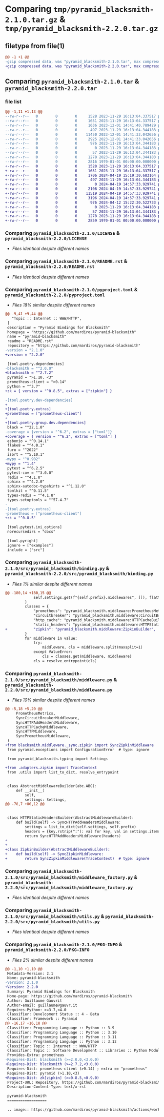 # Comparing `tmp/pyramid_blacksmith-2.1.0.tar.gz` & `tmp/pyramid_blacksmith-2.2.0.tar.gz`

## filetype from file(1)

```diff
@@ -1 +1 @@
-gzip compressed data, was "pyramid_blacksmith-2.1.0.tar", max compression
+gzip compressed data, was "pyramid_blacksmith-2.2.0.tar", max compression
```

## Comparing `pyramid_blacksmith-2.1.0.tar` & `pyramid_blacksmith-2.2.0.tar`

### file list

```diff
@@ -1,11 +1,13 @@
--rw-r--r--   0        0        0     1528 2023-11-29 16:13:04.337517 pyramid_blacksmith-2.1.0/LICENSE
--rw-r--r--   0        0        0     1651 2023-11-29 16:13:04.337517 pyramid_blacksmith-2.1.0/README.rst
--rw-r--r--   0        0        0     1636 2023-12-01 14:41:40.789429 pyramid_blacksmith-2.1.0/pyproject.toml
--rw-r--r--   0        0        0      497 2023-11-29 16:13:04.344183 pyramid_blacksmith-2.1.0/src/pyramid_blacksmith/__init__.py
--rw-r--r--   0        0        0    11450 2023-12-01 14:41:33.042656 pyramid_blacksmith-2.1.0/src/pyramid_blacksmith/binding.py
--rw-r--r--   0        0        0     2925 2023-12-01 14:41:33.042656 pyramid_blacksmith-2.1.0/src/pyramid_blacksmith/middleware.py
--rw-r--r--   0        0        0      976 2023-11-29 16:13:04.344183 pyramid_blacksmith-2.1.0/src/pyramid_blacksmith/middleware_factory.py
--rw-r--r--   0        0        0        0 2023-11-29 16:13:04.344183 pyramid_blacksmith-2.1.0/src/pyramid_blacksmith/py.typed
--rw-r--r--   0        0        0       57 2023-11-29 16:13:04.344183 pyramid_blacksmith-2.1.0/src/pyramid_blacksmith/typing.py
--rw-r--r--   0        0        0     1278 2023-11-29 16:13:04.344183 pyramid_blacksmith-2.1.0/src/pyramid_blacksmith/utils.py
--rw-r--r--   0        0        0     2816 1970-01-01 00:00:00.000000 pyramid_blacksmith-2.1.0/PKG-INFO
+-rw-r--r--   0        0        0     1528 2023-11-29 16:13:04.337517 pyramid_blacksmith-2.2.0/LICENSE
+-rw-r--r--   0        0        0     1651 2023-11-29 16:13:04.337517 pyramid_blacksmith-2.2.0/README.rst
+-rw-r--r--   0        0        0     1706 2024-04-19 15:19:30.683164 pyramid_blacksmith-2.2.0/pyproject.toml
+-rw-r--r--   0        0        0      497 2023-11-29 16:13:04.344183 pyramid_blacksmith-2.2.0/src/pyramid_blacksmith/__init__.py
+-rw-r--r--   0        0        0        0 2024-04-19 14:57:33.929741 pyramid_blacksmith-2.2.0/src/pyramid_blacksmith/adapters/__init__.py
+-rw-r--r--   0        0        0     2108 2024-04-19 14:57:33.929741 pyramid_blacksmith-2.2.0/src/pyramid_blacksmith/adapters/zipkin.py
+-rw-r--r--   0        0        0    11519 2024-04-19 14:57:33.929741 pyramid_blacksmith-2.2.0/src/pyramid_blacksmith/binding.py
+-rw-r--r--   0        0        0     3196 2024-04-19 14:57:33.929741 pyramid_blacksmith-2.2.0/src/pyramid_blacksmith/middleware.py
+-rw-r--r--   0        0        0      976 2024-04-12 15:22:30.522733 pyramid_blacksmith-2.2.0/src/pyramid_blacksmith/middleware_factory.py
+-rw-r--r--   0        0        0        0 2023-11-29 16:13:04.344183 pyramid_blacksmith-2.2.0/src/pyramid_blacksmith/py.typed
+-rw-r--r--   0        0        0       57 2023-11-29 16:13:04.344183 pyramid_blacksmith-2.2.0/src/pyramid_blacksmith/typing.py
+-rw-r--r--   0        0        0     1278 2023-11-29 16:13:04.344183 pyramid_blacksmith-2.2.0/src/pyramid_blacksmith/utils.py
+-rw-r--r--   0        0        0     2859 1970-01-01 00:00:00.000000 pyramid_blacksmith-2.2.0/PKG-INFO
```

### Comparing `pyramid_blacksmith-2.1.0/LICENSE` & `pyramid_blacksmith-2.2.0/LICENSE`

 * *Files identical despite different names*

### Comparing `pyramid_blacksmith-2.1.0/README.rst` & `pyramid_blacksmith-2.2.0/README.rst`

 * *Files identical despite different names*

### Comparing `pyramid_blacksmith-2.1.0/pyproject.toml` & `pyramid_blacksmith-2.2.0/pyproject.toml`

 * *Files 18% similar despite different names*

```diff
@@ -9,41 +9,44 @@
   "Topic :: Internet :: WWW/HTTP",
 ]
 description = "Pyramid Bindings for Blacksmith"
 homepage = "https://github.com/mardiros/pyramid-blacksmith"
 name = "pyramid-blacksmith"
 readme = "README.rst"
 repository = "https://github.com/mardiros/pyramid-blacksmith"
-version = "2.1.0"
+version = "2.2.0"
 
 [tool.poetry.dependencies]
-blacksmith = "^2.0.0"
+blacksmith = "^2.7.2"
 pyramid = ">1.10, <3"
 prometheus-client = ">0.14"
 python = "^3.7"
+zk = { version = "^0.8.5", extras = ["zipkin"] }
 
-[tool.poetry.dev-dependencies]
+
+[tool.poetry.extras]
+prometheus = ["prometheus-client"]
+
+[tool.poetry.group.dev.dependencies]
 black = "^22.1.0"
-coverage = {version = "^6.2", extras = ["toml"]}
+coverage = { version = "^6.2", extras = ["toml"] }
 esbonio = "^0.14.1"
 flake8 = "^4.0.1"
 furo = "^2022"
 isort = "^5.10.1"
-mypy = "^0.982"
+mypy = "^1.4"
 pytest = "^6.2.5"
 pytest-cov = "^3.0.0"
 redis = "^4.1.0"
 sphinx = "^4.2.0"
 sphinx-autodoc-typehints = "^1.12.0"
 tomlkit = "^0.11.5"
 types-redis = "^4.1.8"
 types-setuptools = "^57.4.7"
-
-[tool.poetry.extras]
-prometheus = ["prometheus-client"]
+zk = "^0.8.5"
 
 [tool.pytest.ini_options]
 norecursedirs = "docs"
 
 [tool.pyright]
 ignore = ["examples"]
 include = ["src"]
```

### Comparing `pyramid_blacksmith-2.1.0/src/pyramid_blacksmith/binding.py` & `pyramid_blacksmith-2.2.0/src/pyramid_blacksmith/binding.py`

 * *Files 1% similar despite different names*

```diff
@@ -180,14 +180,15 @@
             self.settings.get(f"{self.prefix}.middlewares", []), flatten=False
         )
         classes = {
             "prometheus": "pyramid_blacksmith.middleware:PrometheusMetricsBuilder",
             "circuitbreaker": "pyramid_blacksmith.middleware:CircuitBreakerBuilder",
             "http_cache": "pyramid_blacksmith.middleware:HTTPCacheBuilder",
             "static_headers": "pyramid_blacksmith.middleware:HTTPStaticHeadersBuilder",
+            "zipkin": "pyramid_blacksmith.middleware:ZipkinBuilder",
         }
         for middleware in value:
             try:
                 middleware, cls = middleware.split(maxsplit=1)
             except ValueError:
                 cls = classes.get(middleware, middleware)
             cls = resolve_entrypoint(cls)
```

### Comparing `pyramid_blacksmith-2.1.0/src/pyramid_blacksmith/middleware.py` & `pyramid_blacksmith-2.2.0/src/pyramid_blacksmith/middleware.py`

 * *Files 10% similar despite different names*

```diff
@@ -5,18 +5,20 @@
     PrometheusMetrics,
     SyncCircuitBreakerMiddleware,
     SyncHTTPAddHeadersMiddleware,
     SyncHTTPCacheMiddleware,
     SyncHTTPMiddleware,
     SyncPrometheusMiddleware,
 )
+from blacksmith.middleware._sync.zipkin import SyncZipkinMiddleware
 from pyramid.exceptions import ConfigurationError  # type: ignore
 
 from pyramid_blacksmith.typing import Settings
 
+from .adapters.zipkin import TraceContext
 from .utils import list_to_dict, resolve_entrypoint
 
 
 class AbstractMiddlewareBuilder(abc.ABC):
     def __init__(
         self,
         settings: Settings,
@@ -78,7 +80,12 @@
 
 
 class HTTPStaticHeadersBuilder(AbstractMiddlewareBuilder):
     def build(self) -> SyncHTTPAddHeadersMiddleware:
         settings = list_to_dict(self.settings, self.prefix)
         headers = {key.rstrip(":"): val for key, val in settings.items()}
         return SyncHTTPAddHeadersMiddleware(headers)
+
+
+class ZipkinBuilder(AbstractMiddlewareBuilder):
+    def build(self) -> SyncZipkinMiddleware:
+        return SyncZipkinMiddleware(TraceContext)  # type: ignore
```

### Comparing `pyramid_blacksmith-2.1.0/src/pyramid_blacksmith/middleware_factory.py` & `pyramid_blacksmith-2.2.0/src/pyramid_blacksmith/middleware_factory.py`

 * *Files identical despite different names*

### Comparing `pyramid_blacksmith-2.1.0/src/pyramid_blacksmith/utils.py` & `pyramid_blacksmith-2.2.0/src/pyramid_blacksmith/utils.py`

 * *Files identical despite different names*

### Comparing `pyramid_blacksmith-2.1.0/PKG-INFO` & `pyramid_blacksmith-2.2.0/PKG-INFO`

 * *Files 2% similar despite different names*

```diff
@@ -1,10 +1,10 @@
 Metadata-Version: 2.1
 Name: pyramid-blacksmith
-Version: 2.1.0
+Version: 2.2.0
 Summary: Pyramid Bindings for Blacksmith
 Home-page: https://github.com/mardiros/pyramid-blacksmith
 Author: Guillaume Gauvrit
 Author-email: guillaume@gauvr.it
 Requires-Python: >=3.7,<4.0
 Classifier: Development Status :: 4 - Beta
 Classifier: Framework :: Pyramid
@@ -16,17 +16,18 @@
 Classifier: Programming Language :: Python :: 3.9
 Classifier: Programming Language :: Python :: 3.10
 Classifier: Programming Language :: Python :: 3.11
 Classifier: Programming Language :: Python :: 3.12
 Classifier: Topic :: Internet :: WWW/HTTP
 Classifier: Topic :: Software Development :: Libraries :: Python Modules
 Provides-Extra: prometheus
-Requires-Dist: blacksmith (>=2.0.0,<3.0.0)
+Requires-Dist: blacksmith (>=2.7.2,<3.0.0)
 Requires-Dist: prometheus-client (>0.14) ; extra == "prometheus"
 Requires-Dist: pyramid (>1.10,<3)
+Requires-Dist: zk[zipkin] (>=0.8.5,<0.9.0)
 Project-URL: Repository, https://github.com/mardiros/pyramid-blacksmith
 Description-Content-Type: text/x-rst
 
 pyramid-blacksmith
 ==================
 
 .. image:: https://github.com/mardiros/pyramid-blacksmith/actions/workflows/gh-pages.yml/badge.svg
```

